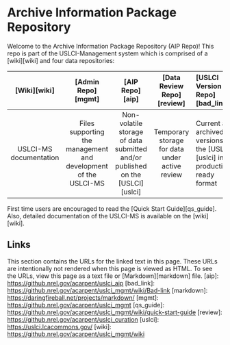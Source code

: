Archive Information Package Repository
==========
Welcome to the Archive Information Package Repository (AIP Repo)!  This repo is part of the USLCI-Management system which is comprised of a [wiki][wiki] and four data repositories:

| [Wiki][wiki] | [Admin Repo][mgmt] | [AIP Repo][aip] | [Data Review Repo][review]  | [USLCI Version Repo][bad_link]
|:---:|:---:|:---:|:---:|:--|
| USLCI-MS documentation | Files supporting the management and development of the USLCI-MS | Non-volatile storage of data submitted and/or published on the [USLCI][uslci] | Temporary storage for data under active review | Current and archived versions of the [USLCI][uslci] in a production-ready format | 

First time users are encouraged to read the [Quick Start Guide][qs_guide].  Also, detailed documentation of the USLCI-MS is available on the [wiki][wiki].

## Links
This section contains the URLs for the linked text in this page. These URLs are intentionally not rendered when this page is viewed as HTML.  To see the URLs, view this page as a text file or [Markdown][markdown] file.
[aip]: https://github.nrel.gov/acarpent/uslci_aip
[bad_link]: https://github.nrel.gov/acarpent/uslci_mgmt/wiki/Bad-link
[markdown]: https://daringfireball.net/projects/markdown/
[mgmt]: https://github.nrel.gov/acarpent/uslci_mgmt
[qs_guide]: https://github.nrel.gov/acarpent/uslci_mgmt/wiki/quick-start-guide
[review]: https://github.nrel.gov/acarpent/uslci_curation
[uslci]: https://uslci.lcacommons.gov/
[wiki]: https://github.nrel.gov/acarpent/uslci_mgmt/wiki
